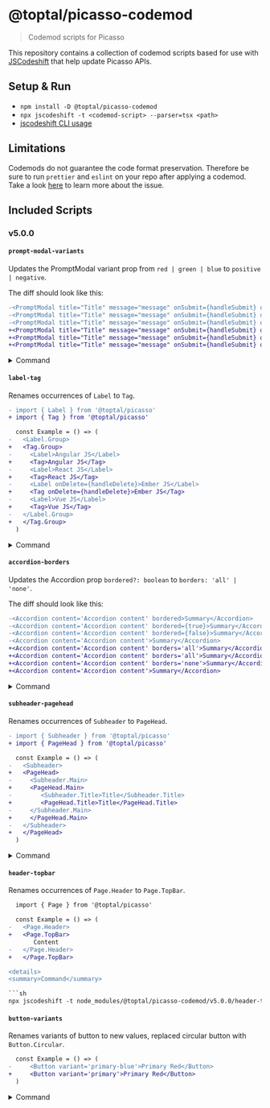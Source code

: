 # @toptal/picasso-codemod

> Codemod scripts for Picasso

This repository contains a collection of codemod scripts based for use with [JSCodeshift](https://github.com/facebook/jscodeshift) that help update Picasso APIs.

## Setup & Run

- `npm install -D @toptal/picasso-codemod`
- `npx jscodeshift -t <codemod-script> --parser=tsx <path>`
- [jscodeshift CLI usage](https://github.com/facebook/jscodeshift#usage-cli)

## Limitations

Codemods do not guarantee the code format preservation. Therefore be sure to run `prettier` and `eslint` on your repo after applying a codemod. Take a look [here](https://github.com/benjamn/recast/issues/140) to learn more about the issue.

## Included Scripts

### v5.0.0

#### `prompt-modal-variants`

Updates the PromptModal variant prop from `red | green | blue` to `positive | negative`.

The diff should look like this:

```diff
-<PromptModal title="Title" message="message" onSubmit={handleSubmit} open={isOpen} variant='red' />
-<PromptModal title="Title" message="message" onSubmit={handleSubmit} open={isOpen} variant='blue' />
-<PromptModal title="Title" message="message" onSubmit={handleSubmit} open={isOpen} variant='green' />
+<PromptModal title="Title" message="message" onSubmit={handleSubmit} open={isOpen} variant='negative' />
+<PromptModal title="Title" message="message" onSubmit={handleSubmit} open={isOpen} variant='positive' />
+<PromptModal title="Title" message="message" onSubmit={handleSubmit} open={isOpen} variant='positive' />
```

<details>
<summary>Command</summary>

```sh
npx jscodeshift --parser=tsx -t node_modules/@toptal/picasso-codemod/v5.0.0/prompt-modal-variants src/**/*.tsx
```

</details>

#### `label-tag`

Renames occurrences of `Label` to `Tag`.

```diff
- import { Label } from '@toptal/picasso'
+ import { Tag } from '@toptal/picasso'

  const Example = () => (
-   <Label.Group>
+   <Tag.Group>
-     <Label>Angular JS</Label>
+     <Tag>Angular JS</Tag>
-     <Label>React JS</Label>
+     <Tag>React JS</Tag>
-     <Label onDelete={handleDelete}>Ember JS</Label>
+     <Tag onDelete={handleDelete}>Ember JS</Tag>
-     <Label>Vue JS</Label>
+     <Tag>Vue JS</Tag>
-   </Label.Group>
+   </Tag.Group>
  )
```

<details>
<summary>Command</summary>

```sh
npx jscodeshift -t node_modules/@toptal/picasso-codemod/v5.0.0/label-tag src/**/*.tsx --parser=tsx
```

</details>

#### `accordion-borders`

Updates the Accordion prop `bordered?: boolean` to `borders: 'all' | 'none'`.

The diff should look like this:

```diff
-<Accordion content='Accordion content' bordered>Summary</Accordion>
-<Accordion content='Accordion content' bordered={true}>Summary</Accordion>
-<Accordion content='Accordion content' bordered={false}>Summary</Accordion>
-<Accordion content='Accordion content'>Summary</Accordion>
+<Accordion content='Accordion content' borders='all'>Summary</Accordion>
+<Accordion content='Accordion content' borders='all'>Summary</Accordion>
+<Accordion content='Accordion content' borders='none'>Summary</Accordion>
+<Accordion content='Accordion content'>Summary</Accordion>
```

<details>
<summary>Command</summary>

```sh
npx jscodeshift --parser=tsx -t node_modules/@toptal/picasso-codemod/v5.0.0/accordion-borders src/**/*.tsx
```

</details>

#### `subheader-pagehead`

Renames occurrences of `Subheader` to `PageHead`.

```diff
- import { Subheader } from '@toptal/picasso'
+ import { PageHead } from '@toptal/picasso'

  const Example = () => (
-   <Subheader>
+   <PageHead>
-     <Subheader.Main>
+     <PageHead.Main>
-        <Subheader.Title>Title</Subheader.Title>
+        <PageHead.Title>Title</PageHead.Title>
-     </Subheader.Main>
+     </PageHead.Main>
-   </Subheader>
+   </PageHead>
  )
```

<details>
<summary>Command</summary>

```sh
npx jscodeshift -t node_modules/@toptal/picasso-codemod/v5.0.0/subheader-pagehead src/**/*.tsx --parser=tsx
```

</details>

#### `header-topbar`

Renames occurrences of `Page.Header` to `Page.TopBar`.

```diff
  import { Page } from '@toptal/picasso'

  const Example = () => (
-   <Page.Header>
+   <Page.TopBar>
       Content
-   </Page.Header>
+   </Page.TopBar>

<details>
<summary>Command</summary>

```sh
npx jscodeshift -t node_modules/@toptal/picasso-codemod/v5.0.0/header-topbar src/**/*.tsx --parser=tsx
```

</details>

#### `button-variants`

Renames variants of button to new values, replaced circular button with `Button.Circular`.

```diff
  const Example = () => (
-     <Button variant='primary-blue'>Primary Red</Button>
+     <Button variant='primary'>Primary Red</Button>
  )
```

<details>
<summary>Command</summary>

```sh
npx jscodeshift -t node_modules/@toptal/picasso-codemod/v5.0.0/button-variants src/**/*.tsx --parser=tsx
```

</details>
